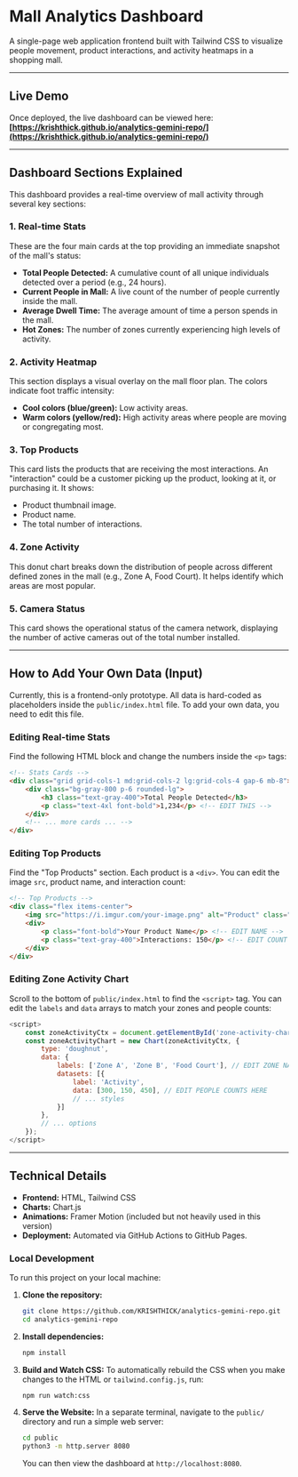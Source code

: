
# Mall Analytics Dashboard

A single-page web application frontend built with Tailwind CSS to visualize people movement, product interactions, and activity heatmaps in a shopping mall.

---

## Live Demo

Once deployed, the live dashboard can be viewed here:
**[https://krishthick.github.io/analytics-gemini-repo/](https://krishthick.github.io/analytics-gemini-repo/)**

---

## Dashboard Sections Explained

This dashboard provides a real-time overview of mall activity through several key sections:

### 1. Real-time Stats
These are the four main cards at the top providing an immediate snapshot of the mall's status:
- **Total People Detected:** A cumulative count of all unique individuals detected over a period (e.g., 24 hours).
- **Current People in Mall:** A live count of the number of people currently inside the mall.
- **Average Dwell Time:** The average amount of time a person spends in the mall.
- **Hot Zones:** The number of zones currently experiencing high levels of activity.

### 2. Activity Heatmap
This section displays a visual overlay on the mall floor plan. The colors indicate foot traffic intensity:
- **Cool colors (blue/green):** Low activity areas.
- **Warm colors (yellow/red):** High activity areas where people are moving or congregating most.

### 3. Top Products
This card lists the products that are receiving the most interactions. An "interaction" could be a customer picking up the product, looking at it, or purchasing it. It shows:
- Product thumbnail image.
- Product name.
- The total number of interactions.

### 4. Zone Activity
This donut chart breaks down the distribution of people across different defined zones in the mall (e.g., Zone A, Food Court). It helps identify which areas are most popular.

### 5. Camera Status
This card shows the operational status of the camera network, displaying the number of active cameras out of the total number installed.

--- 

## How to Add Your Own Data (Input)

Currently, this is a frontend-only prototype. All data is hard-coded as placeholders inside the `public/index.html` file. To add your own data, you need to edit this file.

### Editing Real-time Stats
Find the following HTML block and change the numbers inside the `<p>` tags:
```html
<!-- Stats Cards -->
<div class="grid grid-cols-1 md:grid-cols-2 lg:grid-cols-4 gap-6 mb-8">
    <div class="bg-gray-800 p-6 rounded-lg">
        <h3 class="text-gray-400">Total People Detected</h3>
        <p class="text-4xl font-bold">1,234</p> <!-- EDIT THIS -->
    </div>
    <!-- ... more cards ... -->
</div>
```

### Editing Top Products
Find the "Top Products" section. Each product is a `<div>`. You can edit the image `src`, product name, and interaction count:
```html
<!-- Top Products -->
<div class="flex items-center">
    <img src="https://i.imgur.com/your-image.png" alt="Product" class="w-16 h-16 rounded-md mr-4"> <!-- EDIT IMAGE URL -->
    <div>
        <p class="font-bold">Your Product Name</p> <!-- EDIT NAME -->
        <p class="text-gray-400">Interactions: 150</p> <!-- EDIT COUNT -->
    </div>
</div>
```

### Editing Zone Activity Chart
Scroll to the bottom of `public/index.html` to find the `<script>` tag. You can edit the `labels` and `data` arrays to match your zones and people counts:
```javascript
<script>
    const zoneActivityCtx = document.getElementById('zone-activity-chart').getContext('2d');
    const zoneActivityChart = new Chart(zoneActivityCtx, {
        type: 'doughnut',
        data: {
            labels: ['Zone A', 'Zone B', 'Food Court'], // EDIT ZONE NAMES HERE
            datasets: [{
                label: 'Activity',
                data: [300, 150, 450], // EDIT PEOPLE COUNTS HERE
                // ... styles
            }]
        },
        // ... options
    });
</script>
```

---

## Technical Details

- **Frontend:** HTML, Tailwind CSS
- **Charts:** Chart.js
- **Animations:** Framer Motion (included but not heavily used in this version)
- **Deployment:** Automated via GitHub Actions to GitHub Pages.

### Local Development

To run this project on your local machine:

1.  **Clone the repository:**
    ```bash
    git clone https://github.com/KRISHTHICK/analytics-gemini-repo.git
    cd analytics-gemini-repo
    ```

2.  **Install dependencies:**
    ```bash
    npm install
    ```

3.  **Build and Watch CSS:**
    To automatically rebuild the CSS when you make changes to the HTML or `tailwind.config.js`, run:
    ```bash
    npm run watch:css
    ```

4.  **Serve the Website:**
    In a separate terminal, navigate to the `public/` directory and run a simple web server:
    ```bash
    cd public
    python3 -m http.server 8080
    ```
    You can then view the dashboard at `http://localhost:8080`.
